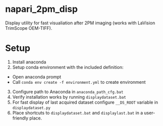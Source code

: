 # napari_2pm_disp
Display utility for fast visualiation after 2PM imaging (works with LaVision TrimScope OEM-TIFF).


# Setup
1. Install anaconda
2. Setup conda environment with the included definition: 
* Open anaconda prompt
* Call ```conda env create -f environment.yml``` to create environment
3. Configure path to Anaconda in `anaconda_path_cfg.bat`
4. Verify installation works by running `displaydataset.bat`
5. For fast display of last acquired dataset configure `__DS_ROOT` variable in `displaydataset.py`
6. Place shortcuts to `displaydataset.bat` and `displaylast.bat` in a user-friendly place.
